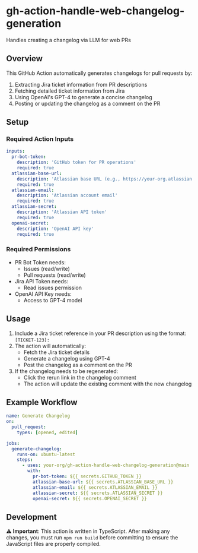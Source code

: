 # gh-action-handle-web-changelog-generation

Handles creating a changelog via LLM for web PRs

## Overview

This GitHub Action automatically generates changelogs for pull requests by:
1. Extracting Jira ticket information from PR descriptions
2. Fetching detailed ticket information from Jira
3. Using OpenAI's GPT-4 to generate a concise changelog
4. Posting or updating the changelog as a comment on the PR

## Setup

### Required Action Inputs

```yaml
inputs:
  pr-bot-token:
    description: 'GitHub token for PR operations'
    required: true
  atlassian-base-url:
    description: 'Atlassian base URL (e.g., https://your-org.atlassian.net)'
    required: true
  atlassian-email:
    description: 'Atlassian account email'
    required: true
  atlassian-secret:
    description: 'Atlassian API token'
    required: true
  openai-secret:
    description: 'OpenAI API key'
    required: true
```

### Required Permissions

- PR Bot Token needs:
  - Issues (read/write)
  - Pull requests (read/write)
- Jira API Token needs:
  - Read issues permission
- OpenAI API Key needs:
  - Access to GPT-4 model

## Usage

1. Include a Jira ticket reference in your PR description using the format: `[TICKET-123]:`
2. The action will automatically:
   - Fetch the Jira ticket details
   - Generate a changelog using GPT-4
   - Post the changelog as a comment on the PR
3. If the changelog needs to be regenerated:
   - Click the rerun link in the changelog comment
   - The action will update the existing comment with the new changelog

## Example Workflow

```yaml
name: Generate Changelog
on:
  pull_request:
    types: [opened, edited]

jobs:
  generate-changelog:
    runs-on: ubuntu-latest
    steps:
      - uses: your-org/gh-action-handle-web-changelog-generation@main
        with:
          pr-bot-token: ${{ secrets.GITHUB_TOKEN }}
          atlassian-base-url: ${{ secrets.ATLASSIAN_BASE_URL }}
          atlassian-email: ${{ secrets.ATLASSIAN_EMAIL }}
          atlassian-secret: ${{ secrets.ATLASSIAN_SECRET }}
          openai-secret: ${{ secrets.OPENAI_SECRET }}
```

## Development

⚠️ **Important**: This action is written in TypeScript. After making any changes, you must run `npm run build` before committing to ensure the JavaScript files are properly compiled.
